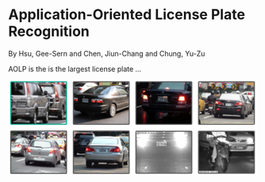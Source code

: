 # Application-Oriented License Plate Recognition
By Hsu, Gee-Sern and Chen, Jiun-Chang and Chung, Yu-Zu

AOLP is the is the largest license plate ... 



![Alt text](LicPlate.PNG?raw=true "Title")





